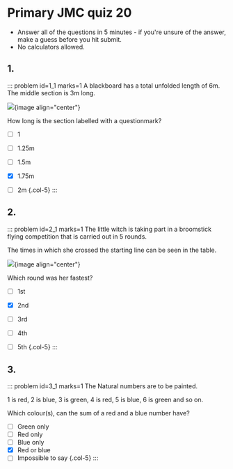 # Primary JMC quiz 20

* Answer all of the questions in 5 minutes - if you're unsure of the answer, make a guess before you hit submit. 
* No calculators allowed.


## 1.
<!--- 2012 (4) --->
::: problem id=1_1 marks=1
A blackboard has a total unfolded length of 6m.  The middle section is 3m long.  
 
![](/resources/primary-jmc-20/1-blackboard.png){image align="center"} 

How long is the section labelled with a questionmark? 

* [ ] 1
* [ ] 1.25m
* [ ] 1.5m
* [x] 1.75m
* [ ] 2m
{.col-5}
:::


## 2.
<!--- 2014 (9) --->
::: problem id=2_1 marks=1
The little witch is taking part in a broomstick flying competition that is carried out in 5 rounds.  

The times in which she crossed the starting line can be seen in the table.  

![](/resources/primary-jmc-20/2-table.png){image align="center"} 

Which round was her fastest? 

* [ ] 1st
* [x] 2nd
* [ ] 3rd
* [ ] 4th
* [ ] 5th
{.col-5}
:::


## 3.
<!--- 2012 (14) --->
::: problem id=3_1 marks=1
The Natural numbers are to be painted.  

1 is red, 2 is blue, 3 is green, 4 is red, 5 is blue, 6 is green and so on.  

Which colour(s), can the sum of a red and a blue number have?

* [ ] Green only
* [ ] Red only
* [ ] Blue only
* [x] Red or blue
* [ ] Impossible to say
{.col-5}
:::
